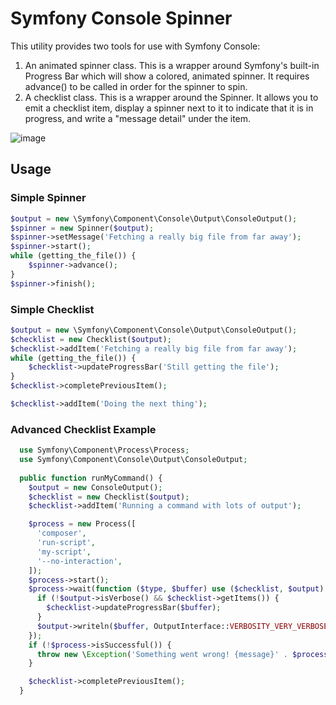 # Symfony Console Spinner

This utility provides two tools for use with Symfony Console:
1. An animated spinner class. This is a wrapper around Symfony's built-in Progress Bar which will show a colored, animated spinner. It requires advance() to be called in order for the spinner to spin.
2. A checklist class. This is a wrapper around the Spinner. It allows you to emit a checklist item, display a spinner next to it to indicate that it is in progress, and write a "message detail" under the item.

![image](https://user-images.githubusercontent.com/539205/213492499-014d79f3-7b8b-4362-9f31-72f9dcaaa37b.png)

## Usage

### Simple Spinner
```php
$output = new \Symfony\Component\Console\Output\ConsoleOutput();
$spinner = new Spinner($output);
$spinner->setMessage('Fetching a really big file from far away');
$spinner->start();
while (getting_the_file()) {
    $spinner->advance();
}
$spinner->finish();
```

### Simple Checklist
```php
$output = new \Symfony\Component\Console\Output\ConsoleOutput();
$checklist = new Checklist($output);
$checklist->addItem('Fetching a really big file from far away');
while (getting_the_file()) {
    $checklist->updateProgressBar('Still getting the file');
}
$checklist->completePreviousItem();

$checklist->addItem('Doing the next thing');
```

### Advanced Checklist Example

```php
  use Symfony\Component\Process\Process;
  use Symfony\Component\Console\Output\ConsoleOutput;
  
  public function runMyCommand() {
    $output = new ConsoleOutput();
    $checklist = new Checklist($output);
    $checklist->addItem('Running a command with lots of output');

    $process = new Process([
      'composer',
      'run-script',
      'my-script',
      '--no-interaction',
    ]);
    $process->start();
    $process->wait(function ($type, $buffer) use ($checklist, $output) {
      if (!$output->isVerbose() && $checklist->getItems()) {
        $checklist->updateProgressBar($buffer);
      }
      $output->writeln($buffer, OutputInterface::VERBOSITY_VERY_VERBOSE);
    });
    if (!$process->isSuccessful()) {
      throw new \Exception('Something went wrong! {message}' . $process->getErrorOutput());
    }

    $checklist->completePreviousItem();
  }
```

